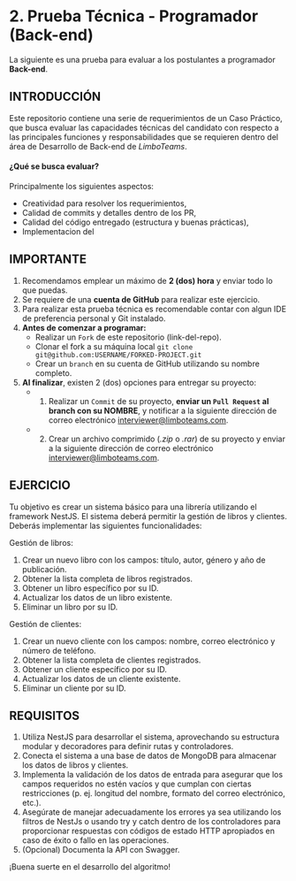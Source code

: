 # 2. Prueba Técnica - Programador (Back-end)
La siguiente es una prueba para evaluar a los postulantes a programador **Back-end**.

## INTRODUCCIÓN
Este repositorio contiene una serie de requerimientos de un Caso Práctico, que busca evaluar las capacidades técnicas del candidato con respecto a las principales funciones y responsabilidades que se requieren dentro del área de Desarrollo de Back-end de _LimboTeams_.

#### ¿Qué se busca evaluar?
Principalmente los siguientes aspectos:
* Creatividad para resolver los requerimientos,
* Calidad de commits y detalles dentro de los PR,
* Calidad del código entregado (estructura y buenas prácticas),
* Implementacion del

## IMPORTANTE
1. Recomendamos emplear un máximo de **2 (dos) hora** y enviar todo lo que puedas.
2. Se requiere de una **cuenta de GitHub** para realizar este ejercicio.
3. Para realizar esta prueba técnica es recomendable contar con algun IDE de preferencia personal y Git instalado.
4. **Antes de comenzar a programar:**
    * Realizar un `Fork` de este repositorio (link-del-repo).
    * Clonar el fork a su máquina local  `git clone git@github.com:USERNAME/FORKED-PROJECT.git`
    * Crear un `branch` en su cuenta de GitHub utilizando su nombre completo.
5. **Al finalizar**, existen 2 (dos) opciones para entregar su proyecto:
    * 1) Realizar un `Commit` de su proyecto, **enviar un `Pull Request` al branch con su NOMBRE**, y notificar a la siguiente dirección de correo electrónico  [interviewer@limboteams.com](interviewer@limboteams.com).
    * 2) Crear un archivo comprimido (_.zip_ o _.rar_) de su proyecto y enviar a la siguiente dirección de correo electrónico  [interviewer@limboteams.com](interviewer@limboteams.com).

## EJERCICIO

Tu objetivo es crear un sistema básico para una librería utilizando el framework NestJS. El sistema deberá permitir la gestión de libros y clientes. Deberás implementar las siguientes funcionalidades:

Gestión de libros:

1. Crear un nuevo libro con los campos: título, autor, género y año de publicación.
2. Obtener la lista completa de libros registrados.
3. Obtener un libro específico por su ID.
4. Actualizar los datos de un libro existente.
5. Eliminar un libro por su ID.

Gestión de clientes:

1. Crear un nuevo cliente con los campos: nombre, correo electrónico y número de teléfono.
2. Obtener la lista completa de clientes registrados.
3. Obtener un cliente específico por su ID.
4. Actualizar los datos de un cliente existente.
5. Eliminar un cliente por su ID.

## REQUISITOS
1. Utiliza NestJS para desarrollar el sistema, aprovechando su estructura modular y decoradores para definir rutas y controladores.
2. Conecta el sistema a una base de datos de MongoDB para almacenar los datos de libros y clientes.
3. Implementa la validación de los datos de entrada para asegurar que los campos requeridos no estén vacíos y que cumplan con ciertas restricciones (p. ej. longitud del nombre, formato del correo electrónico, etc.).
4. Asegúrate de manejar adecuadamente los errores ya sea utilizando los filtros de NestJs o usando try y catch dentro de los controladores para proporcionar respuestas con códigos de estado HTTP apropiados en caso de éxito o fallo en las operaciones.
5. (Opcional) Documenta la API con Swagger.

¡Buena suerte en el desarrollo del algoritmo!